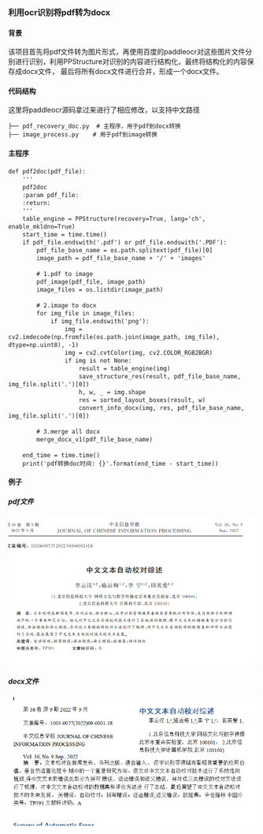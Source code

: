 ### 利用ocr识别将pdf转为docx

#### 背景
该项目首先将pdf文件转为图片形式，再使用百度的paddleocr对这些图片文件分别进行识别，利用PPStructure对识别的内容进行结构化，最终将结构化的内容保存成docx文件，
最后将所有docx文件进行合并，形成一个docx文件。

#### 代码结构
这里将paddleocr源码拿过来进行了相应修改，以支持中文路径
```
├── pdf_recovery_doc.py  # 主程序，用于pdf到docx转换
├── image_process.py    # 用于pdf到image转换
```


#### 主程序
```
def pdf2doc(pdf_file):
    '''
    pdf2doc
    :param pdf_file:
    :return:
    '''
    table_engine = PPStructure(recovery=True, lang='ch', enable_mkldnn=True)
    start_time = time.time()
    if pdf_file.endswith('.pdf') or pdf_file.endswith('.PDF'):
        pdf_file_base_name = os.path.splitext(pdf_file)[0]
        image_path = pdf_file_base_name + '/' + 'images'

        # 1.pdf to image
        pdf_image(pdf_file, image_path)
        image_files = os.listdir(image_path)

        # 2.image to docx
        for img_file in image_files:
            if img_file.endswith('png'):
                img = cv2.imdecode(np.fromfile(os.path.join(image_path, img_file), dtype=np.uint8), -1)
                img = cv2.cvtColor(img, cv2.COLOR_RGB2BGR)
                if img is not None:
                    result = table_engine(img)
                    save_structure_res(result, pdf_file_base_name, img_file.split('.')[0])
                    h, w, _ = img.shape
                    res = sorted_layout_boxes(result, w)
                    convert_info_docx(img, res, pdf_file_base_name, img_file.split('.')[0])

        # 3.merge all docx
        merge_docx_v1(pdf_file_base_name)

    end_time = time.time()
    print('pdf转换doc时间: {}'.format(end_time - start_time))
```
#### 例子
##### pdf文件
![image](https://raw.githubusercontent.com/jiangnanboy/pdf_to_docx/master/imgs/raw.png)

##### docx文件
![image](https://raw.githubusercontent.com/jiangnanboy/pdf_to_docx/master/imgs/result.png)

